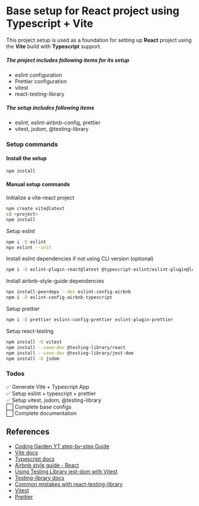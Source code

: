 # Base setup for React project using Typescript + Vite

This project setup is used as a foundation for setting up **React** project using the **Vite** build with **Typescript** support.

##### The project includes following items for its setup
- eslint configuration
- Prettier configuration
- vitest
- react-testing-library

##### The setup includes following items
- eslint, eslint-airbnb-config, prettier
- vitest, jsdom, @testing-library

### Setup commands
#### Install the setup
```sh 
npm install
```

#### Manual setup commands

Initialize a vite-react project
```sh
npm create vite@latest
cd <project>
npm install
```

Setup eslint 
```sh
npm i -D eslint
npx eslint --init
```

Install eslint dependencies if not using CLI version (optional)
```sh
npm i -D eslint-plugin-react@latest @typescript-eslint/eslint-plugin@latest @typescript-eslint/parser@latest
```

Install airbnb-style-guide dependencies
```sh
npx install-peerdeps --dev eslint-config-airbnb
npm i -D eslint-config-airbnb-typescript
```

Setup prettier
```sh
npm i -D prettier eslint-config-prettier eslint-plugin-prettier
```

Setup react-testing
```sh
npm install -D vitest
npm install --save-dev @testing-library/react
npm install --save-dev @testing-library/jest-dom
npm install -D jsdom
```


### Todos
✅ Generate Vite + Typescript App <br/>
✅ Setup eslint + typescript + prettier <br/>
✅ Setup vitest, jsdom, @testing-library <br/>
⬜ Complete base configs <br/>
⬜ Complete documentation

## References
- [Coding Garden YT step-by-step Guide](https://www.youtube.com/watch?v=cchqeWY0Nak)
- [Vite docs](https://vitejs.dev/guide/) 
- [Typescript docs](https://www.typescriptlang.org/)
- [Airbnb style guide - React](https://airbnb.io/javascript/react/)
- [Using Testing Library jest-dom with Vitest](https://markus.oberlehner.net/blog/using-testing-library-jest-dom-with-vitest/)
- [Testing-library docs](https://testing-library.com/docs/queries/about#priority)
- [Common mistakes with react-testing-library](https://kentcdodds.com/blog/common-mistakes-with-react-testing-library)
- [Vitest](https://vitest.dev/guide/)
- [Prettier](https://prettier.io/docs/en/install.html)